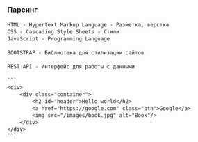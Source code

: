 ### Парсинг
    HTML - Hypertext Markup Language - Разметка, верстка
    CSS - Cascading Style Sheets - Стили
    JavaScript - Programming Language

    BOOTSTRAP - Библиотека для стилизации сайтов

    REST API - Интерфейс для работы с данными

    ```
    <div>
        <div class="container">   
            <h2 id="header">Hello world</h2>
            <a href="https://google.com" class="btn">Google</a>
            <img src="/images/book.jpg" alt="Book"/>
        </div>
    </div>
    ```